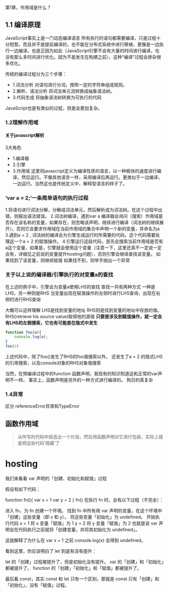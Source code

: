 第1章，作用域是什么？
## 1.1 编译原理
JavaScript事实上是一门动态编译语言
所有执行的语句都需要编译，只是过程十分短暂。而且并不是提前编译的，也不能在分布式系统中进行移植，更像是一边执行一边编译。也是正因为如此（JavaScript引擎不会有大量的时间进行编译，也没有那么多时间进行优化。因为不是发生在构建之前），这种“编译”过程会掺杂很多优化。

传统的编译过程分为三个步骤：
- 1.词法分析
对语句进行分词，按照一定的字符串组成规则。
- 2.解析、语法分析
将词法单元流转换成抽象语法树。
- 3.代码生成
将抽象语法树转换为可执行的代码

JavaScript也是有类似的过程，但是会更加复杂。

### 1.2理解作用域
#### 关于javascript解析
3大角色
- 1.编译器
- 2.引擎
- 3.作用域
这里将javascript定义为编译性质的语言，以一种极快的速度进行编译，然后运行。不像其他语言一样，采用编译后再运行。更类似于一边编译，一边运行。当然这也是传统定义中，解释型语言的样子了。

### ‘var a = 2;’一条简单语句的执行过程
1.将语句进行词法分解，分解成词法单元，然后解析成为词法树。在这个过程中出错，则报出语法错误。
2.词法树编译，遇到var a
编译器会询问（搜索）作用域是否存在该名称的变量，如果存在，则忽略该声明，继续进行编译（词法树的继续展开）。否则它会要求作用域在当前作用域的集合中声明一个新的变量，并命名为a
3.遇到a = 2 , 词法树的编译会为引擎生成运行时所需要的代码，这个代码需要处理这一个a = 2 的赋值操作。
4.引擎运行这段代码，首先会搜索当前作用域是否有a这个变量，如果是，引擎就会使用这个变量（注意一下，这里还真不一定说一定会有，详细见之前说的变量提升hosting问题），否则引擎会继续查找该变量。
如果找到了该变量，则继续赋值
如果找不到，则举手抛出一个异常

### 关于以上说的编译器/引擎执行的对变量a的查找
在上述的例子中，引擎会为变量a使用LHS的查找
查找一共有两种方式
一种是LHS，另一种则是RHS
当变量出现在赋值操作的左侧时进行LHS查询，出现在右侧时进行RHS查询

大概可以这样理解
LHS是找到变量的地址
RHS则是找到变量的地址中存放的值。
RHS(retrieve his source value)取得他的源值
**只要是涉及到赋值操作，就一定会有LHS的左侧搜索，它也有可能是在隐式中发生**
``` javascript
function foo(a){
    console.log(a);
}
foo(2)
```
上述代码中，除了foo()发生了RHS的foo值搜索以外，
还发生了a = 2 的隐式LHS的引用搜索，以及console对象的RHS对象值搜索

当然，在预编译过程中的function 函数声明，我现有的知识知道这和正常的var声明不一样。
事实上，函数声明是另外的一种方式进行编译的。
狗日的真复杂

### 1.4异常

区分 referenceError异常和TypeError



## 函数作用域
> 从所写的代码中挑选出一个片段，然后用函数声明对它进行包装，实际上就是把这些代码‘隐藏’了


# hosting

我们来看看 var 声明的「创建、初始化和赋值」过程

假设有如下代码：

function fn(){
  var x = 1
  var y = 2
}
fn()
在执行 fn 时，会有以下过程（不完全）：

进入 fn，为 fn 创建一个环境。
找到 fn 中所有用 var 声明的变量，在这个环境中「创建」这些变量（即 x 和 y）。
将这些变量「初始化」为 undefined。
开始执行代码
x = 1 将 x 变量「赋值」为 1
y = 2 将 y 变量「赋值」为 2
也就是说 var 声明会在代码执行之前就将「创建变量，并将其初始化为 undefined」。

这就解释了为什么在 var x = 1 之前 console.log(x) 会得到 undefined。

>
看到这里，你应该明白了 let 到底有没有提升：

let 的「创建」过程被提升了，但是初始化没有提升。
var 的「创建」和「初始化」都被提升了。
function 的「创建」「初始化」和「赋值」都被提升了。


最后看 const，其实 const 和 let 只有一个区别，那就是 const 只有「创建」和「初始化」，没有「赋值」过程。